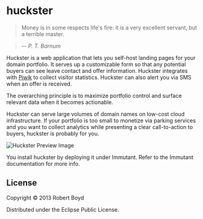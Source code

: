 # huckster

> Money is in some respects life's fire: it is a very excellent servant, but a terrible master.

> -- *P. T. Barnum*

Huckster is a web application that lets you self-host landing pages for your domain portfolio. It serves up a customizable form so that any potential buyers can see leave contact and offer information. Huckster integrates with [Piwik](https://github.com/piwik/piwik) to collect visitor statistics. Huckster can also alert you via SMS when an offer is received.

The overarching principle is to maximize portfolio control and surface relevant data when it becomes actionable.

Huckster can serve large volumes of domain names on low-cost cloud infrastructure. If your portfolio is too small to monetize via parking services and you want to collect analytics while presenting a clear call-to-action to buyers, huckster is probably for you.

![Huckster Preview Image](https://raw.github.com/wiki/rboyd/huckster/images/huckster-preview.png)

You install huckster by deploying it under Immutant. Refer to the
Immutant documentation for more info.

## License

Copyright © 2013 Robert Boyd

Distributed under the Eclipse Public License.

